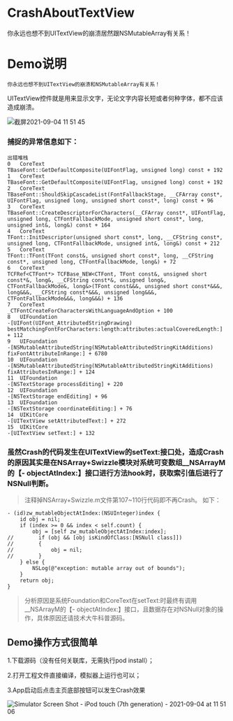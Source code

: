 # CrashAboutTextView
你永远也想不到UITextView的崩溃居然跟NSMutableArray有关系！

# **Demo说明**
	你永远也想不到UITextView的崩溃和NSMutableArray有关系！

UITextView控件就是用来显示文字，无论文字内容长短或者何种字体，都不应该造成崩溃。

![截屏2021-09-04 11 51 45](https://user-images.githubusercontent.com/8546073/132081640-c4eff803-571c-4a0d-9b8c-8a83bf3cb3e9.png)

### 捕捉的异常信息如下：

````
出错堆栈
0	CoreText
TBaseFont::GetDefaultComposite(UIFontFlag, unsigned long) const + 192
1	CoreText
TBaseFont::GetDefaultComposite(UIFontFlag, unsigned long) const + 192
2	CoreText
TBaseFont::ShouldSkipCascadeList(FontFallbackStage, __CFArray const*, UIFontFlag, unsigned long, unsigned short const*, long) const + 96
3	CoreText
TBaseFont::CreateDescriptorForCharacters(__CFArray const*, UIFontFlag, unsigned long, CTFontFallbackMode, unsigned short const*, long, unsigned int&, long&) const + 164
4	CoreText
TFont::InitDescriptor(unsigned short const*, long, __CFString const*, unsigned long, CTFontFallbackMode, unsigned int&, long&) const + 212
5	CoreText
TFont::TFont(TFont const&, unsigned short const*, long, __CFString const*, unsigned long, CTFontFallbackMode, long&) + 72
6	CoreText
TCFRef<CTFont*> TCFBase_NEW<CTFont, TFont const&, unsigned short const*&, long&, __CFString const*&, unsigned long&, CTFontFallbackMode&, long&>(TFont const&&&, unsigned short const*&&&, long&&&, __CFString const*&&&, unsigned long&&&, CTFontFallbackMode&&&, long&&&) + 136
7	CoreText
_CTFontCreateForCharactersWithLanguageAndOption + 100
8	UIFoundation
-[UIFont(UIFont_AttributedStringDrawing) bestMatchingFontForCharacters:length:attributes:actualCoveredLength:] + 112
9	UIFoundation
-[NSMutableAttributedString(NSMutableAttributedStringKitAdditions) fixFontAttributeInRange:] + 6780
10	UIFoundation
-[NSMutableAttributedString(NSMutableAttributedStringKitAdditions) fixAttributesInRange:] + 124
11	UIFoundation
-[NSTextStorage processEditing] + 220
12	UIFoundation
-[NSTextStorage endEditing] + 96
13	UIFoundation
-[NSTextStorage coordinateEditing:] + 76
14	UIKitCore
-[UITextView setAttributedText:] + 272
15	UIKitCore
-[UITextView setText:] + 132
````

### 虽然Crash的代码发生在UITextView的setText:接口处，造成Crash的原因其实是在NSArray+Swizzle模块对系统可变数组__NSArrayM的【- objectAtIndex:】接口进行方法hook时，获取索引值后进行了NSNull判断。
> 注释掉NSArray+Swizzle.m文件第107~110行代码即不再Crash。
> 如下：

````
- (id)zw_mutableObjectAtIndex:(NSUInteger)index {
    id obj = nil;
    if (index >= 0 && index < self.count) {
        obj = [self zw_mutableObjectAtIndex:index];
//        if (obj && [obj isKindOfClass:[NSNull class]])
//        {
//            obj = nil;
//        }
    } else {
        NSLog(@"exception: mutable array out of bounds");
    }
    return obj;
}
````

> 分析原因是系统Foundation和CoreText在setText:时最终有调用__NSArrayM的【- objectAtIndex:】接口，且数据存在对NSNull对象的操作，具体原因还请技术大牛科普源码。








## Demo操作方式很简单
1.下载源码（没有任何关联库，无需执行pod install）；

2.打开工程文件直接编译，模拟器上运行也可以；

3.App启动后点击主页底部按钮可以发生Crash效果

![Simulator Screen Shot - iPod touch (7th generation) - 2021-09-04 at 11 51 06](https://user-images.githubusercontent.com/8546073/132081755-65e05bf3-f8f6-4dab-ae43-39950444910f.png)


